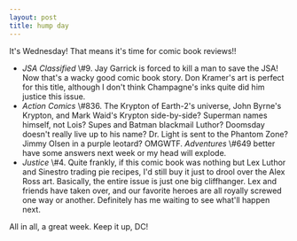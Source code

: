 ```yaml
---
layout: post
title: hump day
---
```


It's Wednesday! That means it's time for comic book reviews!!

<ul>
<li>
<i>JSA Classified</i> \#9. Jay Garrick is forced to kill a man to save the JSA! Now that's a wacky good comic book story. Don Kramer's art is perfect for this title, although I don't think Champagne's inks quite did him justice this issue.

</li>
<li>
<i>Action Comics</i> \#836. The Krypton of Earth-2's universe, John Byrne's Krypton, and Mark Waid's Krypton side-by-side? Superman names himself, not Lois? Supes and Batman blackmail Luthor? Doomsday doesn't really live up to his name? Dr. Light is sent to the Phantom Zone? Jimmy Olsen in a purple leotard? OMGWTF. <i>Adventures</i> \#649 better have some answers next week or my head will explode.

</li>
<li>
<i>Justice</i> \#4. Quite frankly, if this comic book was nothing but Lex Luthor and Sinestro trading pie recipes, I'd still buy it just to drool over the Alex Ross art. Basically, the entire issue is just one big cliffhanger. Lex and friends have taken over, and our favorite heroes are all royally screwed one way or another. Definitely has me waiting to see what'll happen next.

</li>
</ul>
All in all, a great week. Keep it up, DC!
